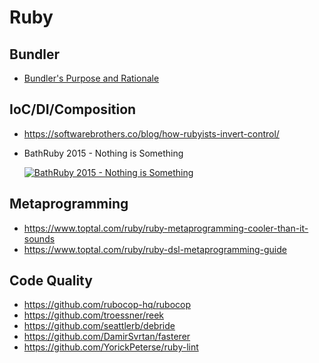 # Ruby

## Bundler

* [Bundler's Purpose and Rationale](https://bundler.io/v1.3/rationale.html)

## IoC/DI/Composition

* https://softwarebrothers.co/blog/how-rubyists-invert-control/
* BathRuby 2015 - Nothing is Something

  [![BathRuby 2015 - Nothing is Something](http://img.youtube.com/vi/9lv2lBq6x4A/0.jpg)](http://www.youtube.com/watch?v=9lv2lBq6x4A "BathRuby 2015 - Nothing is Something")

## Metaprogramming

* https://www.toptal.com/ruby/ruby-metaprogramming-cooler-than-it-sounds
* https://www.toptal.com/ruby/ruby-dsl-metaprogramming-guide

## Code Quality

* https://github.com/rubocop-hq/rubocop
* https://github.com/troessner/reek
* https://github.com/seattlerb/debride
* https://github.com/DamirSvrtan/fasterer
* https://github.com/YorickPeterse/ruby-lint

